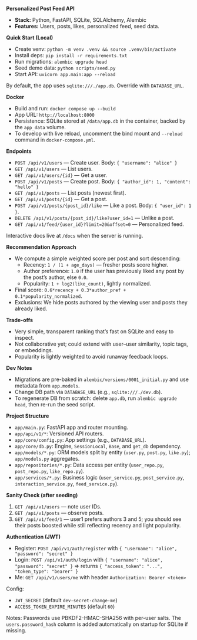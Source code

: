 **Personalized Post Feed API**

- **Stack:** Python, FastAPI, SQLite, SQLAlchemy, Alembic
- **Features:** Users, posts, likes, personalized feed, seed data.

**Quick Start (Local)**
- Create venv: `python -m venv .venv && source .venv/bin/activate`
- Install deps: `pip install -r requirements.txt`
- Run migrations: `alembic upgrade head`
- Seed demo data: `python scripts/seed.py`
- Start API: `uvicorn app.main:app --reload`

By default, the app uses `sqlite:///./app.db`. Override with `DATABASE_URL`.

**Docker**
- Build and run: `docker compose up --build`
- App URL: `http://localhost:8000`
- Persistence: SQLite stored at `/data/app.db` in the container, backed by the `app_data` volume.
- To develop with live reload, uncomment the bind mount and `--reload` command in `docker-compose.yml`.

**Endpoints**
- `POST /api/v1/users` — Create user. Body: `{ "username": "alice" }`
- `GET /api/v1/users` — List users.
- `GET /api/v1/users/{id}` — Get a user.
- `POST /api/v1/posts` — Create post. Body: `{ "author_id": 1, "content": "hello" }`
- `GET /api/v1/posts` — List posts (newest first).
- `GET /api/v1/posts/{id}` — Get a post.
- `POST /api/v1/posts/{post_id}/like` — Like a post. Body: `{ "user_id": 1 }`.
- `DELETE /api/v1/posts/{post_id}/like?user_id=1` — Unlike a post.
- `GET /api/v1/feed/{user_id}?limit=20&offset=0` — Personalized feed.

Interactive docs live at `/docs` when the server is running.

**Recommendation Approach**
- We compute a simple weighted score per post and sort descending:
  - Recency: `1 / (1 + age_days)` — fresher posts score higher.
  - Author preference: `1.0` if the user has previously liked any post by the post’s author, else `0.0`.
  - Popularity: `1 + log2(like_count)`, lightly normalized.
- Final score: `0.6*recency + 0.3*author_pref + 0.1*popularity_normalized`.
- Exclusions: We hide posts authored by the viewing user and posts they already liked.

**Trade-offs**
- Very simple, transparent ranking that’s fast on SQLite and easy to inspect.
- Not collaborative yet; could extend with user–user similarity, topic tags, or embeddings.
- Popularity is lightly weighted to avoid runaway feedback loops.

**Dev Notes**
- Migrations are pre-baked in `alembic/versions/0001_initial.py` and use metadata from `app.models`.
- Change DB path via `DATABASE_URL` (e.g., `sqlite:///./dev.db`).
- To regenerate DB from scratch: delete `app.db`, run `alembic upgrade head`, then re-run the seed script.

**Project Structure**
- `app/main.py`: FastAPI app and router mounting.
- `app/api/v1/*`: Versioned API routers.
- `app/core/config.py`: App settings (e.g., `DATABASE_URL`).
- `app/core/db.py`: Engine, `SessionLocal`, `Base`, and `get_db` dependency.
- `app/models/*.py`: ORM models split by entity (`user.py`, `post.py`, `like.py`); `app/models.py` aggregates.
- `app/repositories/*.py`: Data access per entity (`user_repo.py`, `post_repo.py`, `like_repo.py`).
- `app/services/*.py`: Business logic (`user_service.py`, `post_service.py`, `interaction_service.py`, `feed_service.py`).

**Sanity Check (after seeding)**
1. `GET /api/v1/users` — note user IDs.
2. `GET /api/v1/posts` — observe posts.
3. `GET /api/v1/feed/1` — user1 prefers authors 3 and 5; you should see their posts boosted while still reflecting recency and light popularity.

**Authentication (JWT)**
- Register: `POST /api/v1/auth/register` with `{ "username": "alice", "password": "secret" }`
- Login: `POST /api/v1/auth/login` with `{ "username": "alice", "password": "secret" }` ⇒ returns `{ "access_token": "...", "token_type": "bearer" }`
- Me: `GET /api/v1/users/me` with header `Authorization: Bearer <token>`

Config:
- `JWT_SECRET` (default `dev-secret-change-me`)
- `ACCESS_TOKEN_EXPIRE_MINUTES` (default `60`)

Notes: Passwords use PBKDF2-HMAC-SHA256 with per-user salts. The `users.password_hash` column is added automatically on startup for SQLite if missing.
